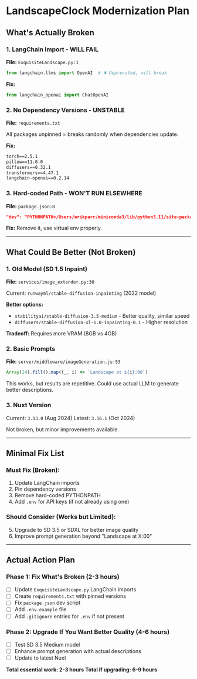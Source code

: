 # LandscapeClock Modernization Plan

## What's Actually Broken

### 1. LangChain Import - WILL FAIL
**File:** `ExquisiteLandscape.py:1`

```python
from langchain.llms import OpenAI  # ❌ Deprecated, will break
```

**Fix:**
```python
from langchain_openai import ChatOpenAI
```

### 2. No Dependency Versions - UNSTABLE
**File:** `requirements.txt`

All packages unpinned = breaks randomly when dependencies update.

**Fix:**
```txt
torch==2.5.1
pillow==11.0.0
diffusers==0.32.1
transformers==4.47.1
langchain-openai==0.2.14
```

### 3. Hard-coded Path - WON'T RUN ELSEWHERE
**File:** `package.json:8`

```json
"dev": "PYTHONPATH=/Users/erikparr/miniconda3/lib/python3.11/site-packages nuxt dev"
```

**Fix:** Remove it, use virtual env properly.

---

## What Could Be Better (Not Broken)

### 1. Old Model (SD 1.5 Inpaint)
**File:** `services/image_extender.py:30`

Current: `runwayml/stable-diffusion-inpainting` (2022 model)

**Better options:**
- `stabilityai/stable-diffusion-3.5-medium` - Better quality, similar speed
- `diffusers/stable-diffusion-xl-1.0-inpainting-0.1` - Higher resolution

**Tradeoff:** Requires more VRAM (8GB vs 4GB)

### 2. Basic Prompts
**File:** `server/middleware/imageGeneration.js:53`

```javascript
Array(24).fill().map((_, i) => `Landscape at ${i}:00`)
```

This works, but results are repetitive. Could use actual LLM to generate better descriptions.

### 3. Nuxt Version
Current: `3.13.0` (Aug 2024)
Latest: `3.16.1` (Oct 2024)

Not broken, but minor improvements available.

---

## Minimal Fix List

### Must Fix (Broken):
1. Update LangChain imports
2. Pin dependency versions
3. Remove hard-coded PYTHONPATH
4. Add `.env` for API keys (if not already using one)

### Should Consider (Works but Limited):
5. Upgrade to SD 3.5 or SDXL for better image quality
6. Improve prompt generation beyond "Landscape at X:00"

---

## Actual Action Plan

### Phase 1: Fix What's Broken (2-3 hours)
- [ ] Update `ExquisiteLandscape.py` LangChain imports
- [ ] Create `requirements.txt` with pinned versions
- [ ] Fix `package.json` dev script
- [ ] Add `.env.example` file
- [ ] Add `.gitignore` entries for `.env` if not present

### Phase 2: Upgrade If You Want Better Quality (4-6 hours)
- [ ] Test SD 3.5 Medium model
- [ ] Enhance prompt generation with actual descriptions
- [ ] Update to latest Nuxt

**Total essential work: 2-3 hours**
**Total if upgrading: 6-9 hours**
